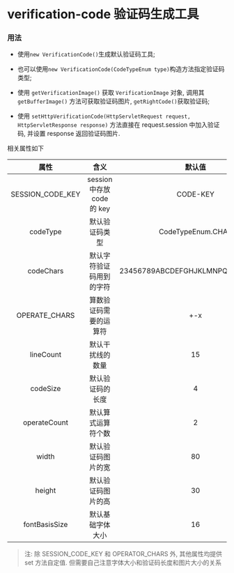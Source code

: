 # verification-code 验证码生成工具

### 用法
- 使用```new VerificationCode()```生成默认验证码工具;
- 也可以使用```new VerificationCode(CodeTypeEnum type)```构造方法指定验证码类型;

- 使用 ```getVerificationImage()``` 获取 ```VerificationImage``` 对象, 调用其 ```getBufferImage()``` 方法可获取验证码图片, ```getRightCode()```获取验证码;
- 使用 ```setHttpVerificationCode(HttpServletRequest request, HttpServletResponse response)``` 方法直接在 request.session 中加入验证码, 并设置 response 返回验证码图片. 

相关属性如下

属性 | 含义 | 默认值
:---: | :---: | :---:
SESSION_CODE_KEY| session 中存放 code 的 key |CODE-KEY
codeType | 默认验证码类型 | CodeTypeEnum.CHAR
codeChars |默认字符验证码用到的字符 |  23456789ABCDEFGHJKLMNPQRSTUVWXYZ
OPERATE_CHARS | 算数验证码需要的运算符 | +-x
lineCount | 默认干扰线的数量 | 15
codeSize | 默认验证码的长度 | 4
operateCount | 默认算式运算符个数 | 2
width | 默认验证码图片的宽 | 80
height | 默认验证码图片的高 | 30
fontBasisSize | 默认基础字体大小 | 16

> 注: 除 SESSION_CODE_KEY 和 OPERATOR_CHARS 外, 其他属性均提供 set 方法自定值. 但需要自己注意字体大小和验证码长度和图片大小的关系